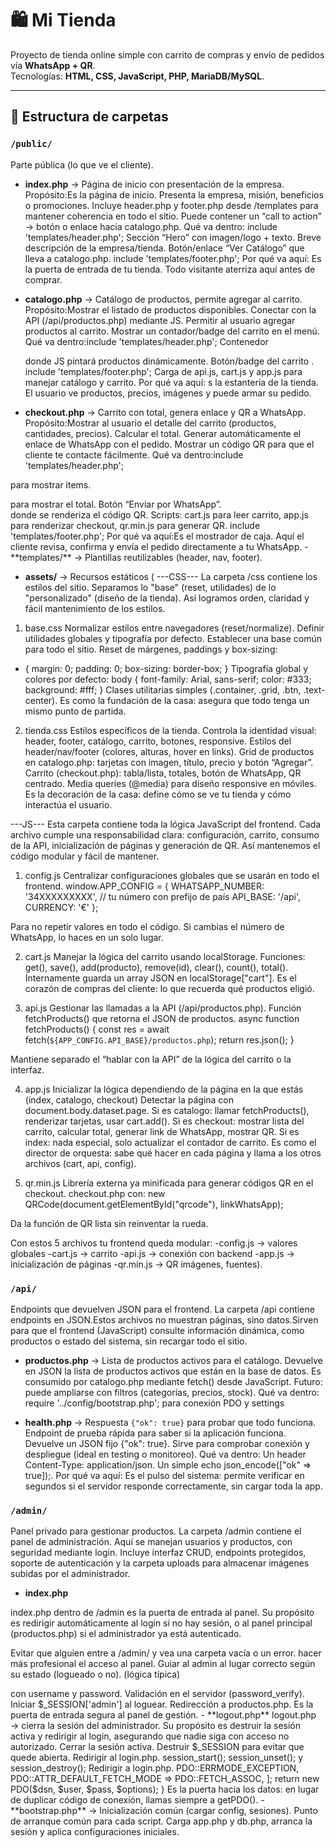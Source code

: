 # 🛍️ Mi Tienda

Proyecto de tienda online simple con carrito de compras y envío de pedidos vía **WhatsApp + QR**.  
Tecnologías: **HTML, CSS, JavaScript, PHP, MariaDB/MySQL**.

---

## 📂 Estructura de carpetas

### `/public/`
Parte pública (lo que ve el cliente).
- **index.php** → Página de inicio con presentación de la empresa.
Propósito:Es la página de inicio. Presenta la empresa, misión, beneficios o promociones.
Incluye header.php y footer.php desde /templates para mantener coherencia en todo el sitio.
Puede contener un “call to action” → botón o enlace hacia catalogo.php.
Qué va dentro:
include 'templates/header.php';
Sección “Hero” con imagen/logo + texto.
Breve descripción de la empresa/tienda.
Botón/enlace “Ver Catálogo” que lleva a catalogo.php.
include 'templates/footer.php';
Por qué va aquí:
Es la puerta de entrada de tu tienda. Todo visitante aterriza aquí antes de comprar.

- **catalogo.php** → Catálogo de productos, permite agregar al carrito.
Propósito:Mostrar el listado de productos disponibles.
Conectar con la API (/api/productos.php) mediante JS.
Permitir al usuario agregar productos al carrito.
Mostrar un contador/badge del carrito en el menú.
Qué va dentro:include 'templates/header.php';
Contenedor <div id="catalog-grid"></div> donde JS pintará productos dinámicamente.
Botón/badge del carrito <span id="cart-count"></span>.
include 'templates/footer.php';
Carga de api.js, cart.js y app.js para manejar catálogo y carrito.
Por qué va aquí:
s la estantería de la tienda. El usuario ve productos, precios, imágenes y puede armar su pedido.

- **checkout.php** → Carrito con total, genera enlace y QR a WhatsApp.
Propósito:Mostrar al usuario el detalle del carrito (productos, cantidades, precios).
Calcular el total.
Generar automáticamente el enlace de WhatsApp con el pedido.
Mostrar un código QR para que el cliente te contacte fácilmente.
Qué va dentro:include 'templates/header.php';
<div id="cart-list"></div> para mostrar items.
<p id="cart-total"></p> para mostrar el total.
Botón “Enviar por WhatsApp”.
<div id="qrcode"></div> donde se renderiza el código QR.
Scripts: cart.js para leer carrito, app.js para renderizar checkout, qr.min.js para generar QR.
include 'templates/footer.php';
Por qué va aquí:Es el mostrador de caja. Aquí el cliente revisa, confirma y envía el pedido directamente a tu WhatsApp.
- **templates/** → Plantillas reutilizables (header, nav, footer).

- **assets/** → Recursos estáticos (
---CSS---
La carpeta /css contiene los estilos del sitio.
Separamos lo "base" (reset, utilidades) de lo "personalizado" (diseño de la tienda).
Así logramos orden, claridad y fácil mantenimiento de los estilos.

1. base.css
Normalizar estilos entre navegadores (reset/normalize).
Definir utilidades globales y tipografía por defecto.
Establecer una base común para todo el sitio.
Reset de márgenes, paddings y box-sizing:
* {
  margin: 0;
  padding: 0;
  box-sizing: border-box;
}
Tipografía global y colores por defecto:
body {
  font-family: Arial, sans-serif;
  color: #333;
  background: #fff;
}
Clases utilitarias simples (.container, .grid, .btn, .text-center).
Es como la fundación de la casa: asegura que todo tenga un mismo punto de partida.

2. tienda.css
Estilos específicos de la tienda.
Controla la identidad visual: header, footer, catálogo, carrito, botones, responsive.
Estilos del header/nav/footer (colores, alturas, hover en links).
Grid de productos en catalogo.php: tarjetas con imagen, título, precio y botón “Agregar”.
Carrito (checkout.php): tabla/lista, totales, botón de WhatsApp, QR centrado.
Media queries (@media) para diseño responsive en móviles.
Es la decoración de la casa: define cómo se ve tu tienda y cómo interactúa el usuario.

---JS---
Esta carpeta contiene toda la lógica JavaScript del frontend.
Cada archivo cumple una responsabilidad clara: configuración, carrito,
consumo de la API, inicialización de páginas y generación de QR.
Así mantenemos el código modular y fácil de mantener.

1. config.js
Centralizar configuraciones globales que se usarán en todo el frontend.
window.APP_CONFIG = {
  WHATSAPP_NUMBER: '34XXXXXXXXX', // tu número con prefijo de país
  API_BASE: '/api',
  CURRENCY: '€'
};

Para no repetir valores en todo el código. Si cambias el número de WhatsApp, lo haces en un solo lugar.

2. cart.js
Manejar la lógica del carrito usando localStorage.
Funciones: get(), save(), add(producto), remove(id), clear(), count(), total().
Internamente guarda un array JSON en localStorage["cart"].
Es el corazón de compras del cliente: lo que recuerda qué productos eligió.

3. api.js
Gestionar las llamadas a la API (/api/productos.php).
Función fetchProducts() que retorna el JSON de productos.
async function fetchProducts() {
  const res = await fetch(`${APP_CONFIG.API_BASE}/productos.php`);
  return res.json();
}

Mantiene separado el “hablar con la API” de la lógica del carrito o la interfaz.

4. app.js
Inicializar la lógica dependiendo de la página en la que estás (index, catalogo, checkout)
Detectar la página con document.body.dataset.page.
Si es catalogo: llamar fetchProducts(), renderizar tarjetas, usar cart.add().
Si es checkout: mostrar lista del carrito, calcular total, generar link de WhatsApp, mostrar QR.
Si es index: nada especial, solo actualizar el contador de carrito.
Es como el director de orquesta: sabe qué hacer en cada página y llama a los otros archivos (cart, api, config).

5. qr.min.js
Librería externa ya minificada para generar códigos QR en el checkout.
checkout.php con:
new QRCode(document.getElementById("qrcode"), linkWhatsApp);

Da la función de QR lista sin reinventar la rueda.

Con estos 5 archivos tu frontend queda modular:
-config.js → valores globales
-cart.js → carrito
-api.js → conexión con backend
-app.js → inicialización de páginas
-qr.min.js → QR
 imágenes, fuentes).

### `/api/`
Endpoints que devuelven JSON para el frontend.
La carpeta /api contiene endpoints en JSON.Estos archivos no muestran páginas, sino datos.Sirven para que el frontend (JavaScript) consulte información dinámica,
como productos o estado del sistema, sin recargar todo el sitio.


- **productos.php** → Lista de productos activos para el catálogo.
Devuelve en JSON la lista de productos activos que están en la base de datos.
Es consumido por catalogo.php mediante fetch() desde JavaScript.
Futuro: puede ampliarse con filtros (categorías, precios, stock).
Qué va dentro:
require '../config/bootstrap.php'; para conexión PDO y settings

- **health.php** → Respuesta `{"ok": true}` para probar que todo funciona.
Endpoint de prueba rápida para saber si la aplicación funciona.
Devuelve un JSON fijo {"ok": true}.
Sirve para comprobar conexión y despliegue (ideal en testing o monitoreo).
Qué va dentro:
Un header Content-Type: application/json.
Un simple echo json_encode(["ok" => true]);.
Por qué va aquí:
Es el pulso del sistema: permite verificar en segundos si el servidor responde correctamente, sin cargar toda la app.


### `/admin/`
Panel privado para gestionar productos.
La carpeta /admin contiene el panel de administración.
Aquí se manejan usuarios y productos, con seguridad mediante login.
Incluye interfaz CRUD, endpoints protegidos, soporte de autenticación
y la carpeta uploads para almacenar imágenes subidas por el administrador.

- **index.php**

index.php dentro de /admin es la puerta de entrada al panel.
Su propósito es redirigir automáticamente al login si no hay sesión,
o al panel principal (productos.php) si el administrador ya está autenticado.

Evitar que alguien entre a /admin/ y vea una carpeta vacía o un error.
hacer más profesional el acceso al panel.
Guiar al admin al lugar correcto según su estado (logueado o no).
(lógica típica)
<?php
require_once __DIR__ . '/../config/bootstrap.php';
// Si hay sesión de admin → enviar a productos
if (isset($_SESSION['admin'])) {
    header("Location: productos.php");
    exit;
}
// Si no hay sesión → enviar al login
header("Location: login.php");
exit;
Es el portero de la entrada al área admin.
Así, si un admin escribe solo tudominio.com/admin/, no se queda en blanco ni se expone nada, sino que es dirigido automáticamente al flujo correcto.


- **login.php** → Acceso del administrador
Página de acceso al panel admin.
Valida usuario y contraseña (hash en la BD).
Inicia sesión y redirige a productos.php si el login es correcto.
Formulario <form> con username y password.
Validación en el servidor (password_verify).
Iniciar $_SESSION['admin'] al loguear.
Redirección a productos.php.
Es la puerta de entrada segura al panel de gestión.

- **logout.php** 
logout.php → cierra la sesión del administrador.
Su propósito es destruir la sesión activa y redirigir
al login, asegurando que nadie siga con acceso no autorizado.

Cerrar la sesión activa.
Destruir $_SESSION para evitar que quede abierta.
Redirigir al login.php.
session_start();
session_unset(); y session_destroy();

Redirigir a login.php.
<?php
session_start();
session_unset();
session_destroy();
header("Location: login.php");
exit;

Es la puerta de salida segura: asegura que un admin cierre sesión y nadie más use el mismo navegador para entrar al panel.

- **productos.php** → CRUD de productos (crear, editar, eliminar).
Interfaz gráfica para que el administrador cree, edite o elimine productos.
Lista productos en una tabla con botones editar/eliminar.
Incluye un formulario para crear nuevos productos.
include '../config/bootstrap.php'; y verificación de sesión (auth.php).
Formulario: nombre, precio, descripción, imagen.
Tabla con productos cargados desde la BD.
Botones para editar o eliminar que se comunican con api_productos.php.
Es el panel de control donde mantienes el catálogo actualizado sin tocar la BD a mano.

- **api_productos.php** → Endpoint protegido para CRUD.
Endpoint protegido (solo admin) para ejecutar operaciones CRUD sobre productos.
Recibe POST (crear), PUT (editar), DELETE (eliminar).
Responde siempre en JSON (éxito o error).
Verificación de sesión (auth.php).
Validaciones de entrada (nombre, precio, imagen).
Consultas PDO preparadas (insert, update, delete).
Respuestas en JSON ({"status":"ok"} o {"error":"..."}).
Es la capa de comunicación: separa la lógica del frontend admin y la base de datos.

- **inc/** → Archivos de soporte (auth, CSRF).
Carpeta con scripts auxiliares que refuerzan seguridad y sesiones.
auth.php
Verifica si existe $_SESSION['admin'].
Redirige al login si no hay sesión.
Evita acceso no autorizado a CRUD.
csrf.php (opcional)
Genera y valida tokens CSRF en formularios.
Protege contra ataques de envío de formularios externos.
Son los guardianes de la puerta: aseguran que nadie externo manipule tu sistema.

### `/config/`
La carpeta /config centraliza la configuración del sistema.
Aquí se definen constantes globales, la conexión a la base de datos
y un bootstrap que inicializa sesiones y carga dependencias.
Permite mantener el código ordenado y fácil de mantener.

Configuraciones del sistema.
- **app.php** → Variables globales (BASE_URL, TZ).
Definir constantes y variables globales del proyecto.
Aquí ajustas cosas como la URL base, zona horaria, modo debug.
<?php
define('BASE_URL', 'http://localhost/mi-tienda/public');
define('TIMEZONE', 'Europe/Madrid');
define('DEBUG', true);
date_default_timezone_set(TIMEZONE);

Es el panel de configuración general, para que no tengas que repetir estos valores en todos los archivos.

- **db.php** → Conexión PDO a la BD.
Manejar la conexión a la base de datos mediante PDO.
Centraliza la lógica de conexión para que se use desde cualquier archivo.
<?php
function getPDO() {
  $dsn = 'mysql:host=localhost;dbname=tienda;charset=utf8mb4';
  $user = 'root';
  $pass = '';
  $options = [
    PDO::ATTR_ERRMODE => PDO::ERRMODE_EXCEPTION,
    PDO::ATTR_DEFAULT_FETCH_MODE => PDO::FETCH_ASSOC,
  ];
  return new PDO($dsn, $user, $pass, $options);
}
Es la puerta hacia los datos: en lugar de duplicar código de conexión, llamas siempre a getPDO().

- **bootstrap.php** → Inicialización común (cargar config, sesiones).
Punto de arranque común para cada script.
Carga app.php y db.php, arranca la sesión y aplica configuraciones iniciales.

<?php
session_start();
require_once __DIR__ . '/app.php';
require_once __DIR__ . '/db.php';
// Opcional: activar logs si DEBUG está en true
if (DEBUG) {
  ini_set('display_errors', 1);
  error_reporting(E_ALL);
}
Es como el interruptor general: asegura que cualquier archivo del proyecto arranque con la configuración y conexión correctas.

### `/src/` (opcional)
La carpeta /src organiza la lógica del dominio.
Models describen datos (Producto),
Repositories hablan con la base,
Services resuelven tareas transversales (imágenes),
y Helpers agrupan utilidades comunes.
Así mantenemos el código limpio, testeable y escalable.
Código organizado en clases y servicios.
- **Models/** → Entidades (ej: Product.php).
- **Repositories/** → Consultas SQL.
- **Services/** → Servicios auxiliares (ej: manejo de imágenes).
- **Helpers/** → Funciones de utilidad.

### `/storage/`
Archivos internos (no públicos).
- **logs/** → Archivos de log.
- **cache/** → Archivos de caché.

---

## 🚀 Funcionalidades principales
1. **Catálogo dinámico** desde la base de datos.
2. **Carrito de compras** en localStorage (frontend).
3. **Checkout** con total y generación de **enlace/QR de WhatsApp**.
4. **Panel admin** para CRUD de productos.
5. **Estructura escalable** lista para crecer (stock, categorías, pagos online).

---

## ⚙️ Requisitos
- PHP 8+
- MariaDB/MySQL
- Servidor local (XAMPP, Laragon, etc.)
- Navegador moderno

---

## 📌 Próximos pasos
1. Crear la base de datos y la tabla `products`.
2. Configurar la conexión en `config/db.php`.
3. Implementar las páginas públicas (inicio, catálogo, checkout).
4. Desarrollar el panel admin (CRUD).
5. Mejorar estilos y experiencia de usuario.

---
